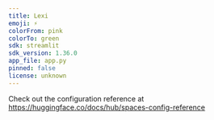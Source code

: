 ```yaml
---
title: Lexi
emoji: ⚡
colorFrom: pink
colorTo: green
sdk: streamlit
sdk_version: 1.36.0
app_file: app.py
pinned: false
license: unknown
---
```


Check out the configuration reference at https://huggingface.co/docs/hub/spaces-config-reference
